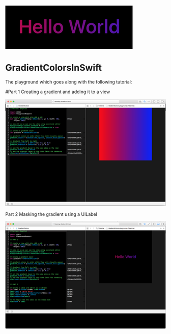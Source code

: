 ![screen_3.png](README/screen_3.png)

# GradientColorsInSwift

The playground which goes along with the following tutorial:

#Part 1
Creating a gradient and adding it to a view

![screen_1.png](README/screen_1.png)

Part 2
Masking the gradient using a UILabel

![screen_2.png](README/screen_2.png)